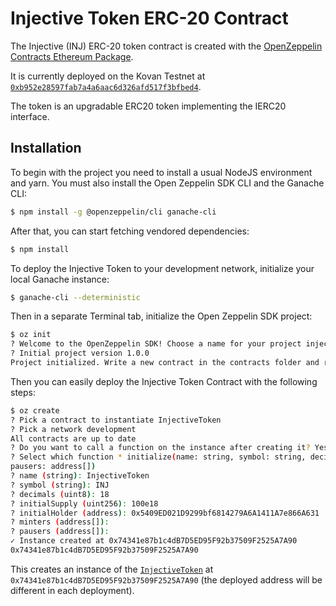 # Injective Token ERC-20 Contract
The Injective (INJ) ERC-20 token contract is created with the [OpenZeppelin Contracts Ethereum Package](https://github.com/OpenZeppelin/openzeppelin-contracts-ethereum-package). 

It is currently deployed on the Kovan Testnet at [`0xb952e28597fab7a4a6aac6d326afd517f3bfbed4`](https://kovan.etherscan.io/address/0xb952e28597fab7a4a6aac6d326afd517f3bfbed4). 


The token is an upgradable ERC20 token implementing the IERC20 interface.

## Installation

To begin with the project you need to install a usual NodeJS environment and yarn. You must also install the Open Zeppelin SDK CLI and the Ganache CLI:

```bash
$ npm install -g @openzeppelin/cli ganache-cli
```

After that, you can start fetching vendored dependencies:

```bash
$ npm install
```

To deploy the Injective Token to your development network, initialize your local Ganache instance:

```bash
$ ganache-cli --deterministic
```

Then in a separate Terminal tab, initialize the Open Zeppelin SDK project:
```bash
$ oz init
? Welcome to the OpenZeppelin SDK! Choose a name for your project injective-token
? Initial project version 1.0.0
Project initialized. Write a new contract in the contracts folder and run 'openzeppelin create' to deploy it.
```


Then you can easily deploy the Injective Token Contract with the following steps:

```bash
$ oz create
? Pick a contract to instantiate InjectiveToken
? Pick a network development
All contracts are up to date
? Do you want to call a function on the instance after creating it? Yes
? Select which function * initialize(name: string, symbol: string, decimals: uint8, initialSupply: uint256, initialHolder: address, minters: address[],
pausers: address[])
? name (string): InjectiveToken
? symbol (string): INJ
? decimals (uint8): 18
? initialSupply (uint256): 100e18
? initialHolder (address): 0x5409ED021D9299bf6814279A6A1411A7e866A631
? minters (address[]):
? pausers (address[]):
✓ Instance created at 0x74341e87b1c4dB7D5ED95F92b37509F2525A7A90
0x74341e87b1c4dB7D5ED95F92b37509F2525A7A90
```

This creates an instance of the [`InjectiveToken`](https://github.com/InjectiveLabs/injective-token-contract/blob/master/contracts/InjectiveToken.sol) at `0x74341e87b1c4dB7D5ED95F92b37509F2525A7A90` (the deployed address will be different in each deployment). 
